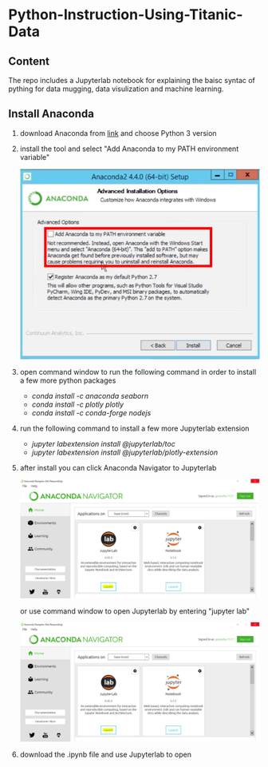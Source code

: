 # Python-Instruction-Using-Titanic-Data

## Content
The repo includes a Jupyterlab notebook for explaining the baisc syntac of pything for data mugging, data visulization and machine learning.

## Install Anaconda
1. download Anaconda from [link](https://www.anaconda.com/download/) and choose Python 3 version
2. install the tool and select "Add Anaconda to my PATH environment variable"

    ![title](anaconda.png)
3. open command window to run the following command in order to install a few more python packages
    - *conda install -c anaconda seaborn* 
    - *conda install -c plotly plotly*
    - *conda install -c conda-forge nodejs*
4. run the following command to install a few more Jupyterlab extension
    - *jupyter labextension install @jupyterlab/toc*
    - *jupyter labextension install @jupyterlab/plotly-extension*   
5. after install you can click Anaconda Navigator to Jupyterlab

    ![title](Jupyterlab.PNG)

    or use command window to open Jupyterlab by entering "jupyter lab"

    ![title](Jupyterlab.PNG)

6. download the .ipynb file and use Jupyterlab to open